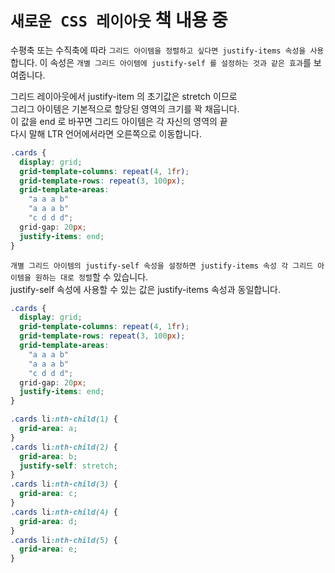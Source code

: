 # `새로운 CSS 레이아웃` 책 내용 중

수평축 또는 수직축에 따라 `그리드 아이템을 정렬하고 싶다면 justify-items 속성을 사용`합니다.
이 속성은 `개별 그리드 아이템에 justify-self 를 설정하는 것과 같은 효과`를 보여줍니다.

그리드 레이아웃에서 justify-item 의 초기값은 stretch 이므로  
그리그 아이템은 기본적으로 할당된 영역의 크기를 꽉 채웁니다.  
이 값을 end 로 바꾸면 그리드 아이템은 각 자신의 영역의 끝  
다시 말해 LTR 언어에서라면 오른쪽으로 이동합니다.

```css
.cards {
  display: grid;
  grid-template-columns: repeat(4, 1fr);
  grid-template-rows: repeat(3, 100px);
  grid-template-areas:
    "a a a b"
    "a a a b"
    "c d d d";
  grid-gap: 20px;
  justify-items: end;
}
```

`개별 그리드 아이템의 justify-self 속성을 설정하면 justify-items 속성 각 그리드 아이템을 원하는 대로 정렬`할 수 있습니다.  
justify-self 속성에 사용할 수 있는 값은 justify-items 속성과 동일합니다.

```css
.cards {
  display: grid;
  grid-template-columns: repeat(4, 1fr);
  grid-template-rows: repeat(3, 100px);
  grid-template-areas:
    "a a a b"
    "a a a b"
    "c d d d";
  grid-gap: 20px;
  justify-items: end;
}

.cards li:nth-child(1) {
  grid-area: a;
}
.cards li:nth-child(2) {
  grid-area: b;
  justify-self: stretch;
}
.cards li:nth-child(3) {
  grid-area: c;
}
.cards li:nth-child(4) {
  grid-area: d;
}
.cards li:nth-child(5) {
  grid-area: e;
}
```
